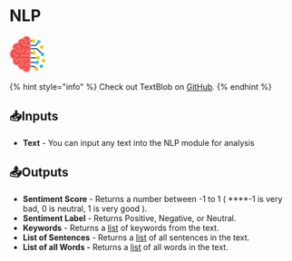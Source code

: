 # NLP

![Natural Language Processing such as Sentiment Analysis, Keyword Extraction, and more.](../../.gitbook/assets/nlp_toolkit.png)

{% hint style="info" %}
Check out TextBlob on [GitHub](https://github.com/sloria/TextBlob/).
{% endhint %}

## 📥Inputs

* **Text** - You can input any text into the NLP module for analysis

## 📤Outputs

* **Sentiment Score** - Returns a number between -1 to 1 \( ****-1 is very bad, 0 is neutral, 1 is very good \).
* **Sentiment Label** - Returns Positive, Negative, or Neutral.
* **Keywords** - Returns a [list](../../getting_started/variables.md#lists) of keywords from the text.
* **List of Sentences** - Returns a [list](../../getting_started/variables.md#lists) of all sentences in the text.
* **List of all Words -** Returns a [list](../../getting_started/variables.md#lists) of all words in the text.

